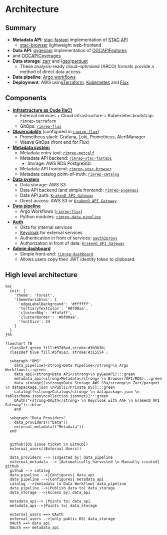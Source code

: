 # Architecture

## Summary

- **Metadata API**: [stac-fastapi](https://github.com/stac-utils/stac-fastapi) implementation of [STAC API](https://stacspec.org/en)
  - [stac-browser](https://github.com/radiantearth/stac-browser) lightweight web-frontend
- **Data API**: [pygeoapi](https://github.com/geopython/pygeoapi/) implementation of [OGCAPIFeatures](https://ogcapi.ogc.org/features/) 
- and [OGCAPICoverages](https://ogcapi.ogc.org/coverages/)
- **Data storage**: [zarr](https://zarr.readthedocs.io/en/stable/) and ([geo](https://geoparquet.org/))[parquet](https://parquet.apache.org/)
  - These analysis-ready cloud-optimised (ARCO) formats provide a method of direct data access
- **Data pipeline**: [Argo workflows](https://argoproj.github.io/workflows/)
- **Deployment**: AWS using[Terraform](https://www.terraform.io/), [Kubernetes](https://kubernetes.io/) and [Flux](https://fluxcd.io/)

## Components

- **[Infrastructure as Code (IaC)](./components/iac.md)**
  - External services + Cloud infrastructure + Kubernetes bootstrap: [`rimrep-terraform`](https://github.com/aodn/rimrep-terraform)
  - GitOps: [`rimrep-flux`](https://github.com/aodn/rimrep-flux)
- **[Observability](./components/observability.md)** (configured in [`rimrep-flux`](https://github.com/aodn/rimrep-flux))
  - Prometheus stack: Grafana, Loki, Prometheus, AlertManager
  - Weave GitOps (front end for Flux)
- **[Metadata system](./components/metadata-system.md)**
  - Metadata entry tool: [`rimrep-metcalf`](https://github.com/aodn/rimrep-metcalf)
  - Metadata API backend: [`rimrep-stac-fastapi`](https://github.com/aodn/rimrep-stac-fastapi)
    - Storage: AWS RDS PostgreSQL
  - Metadata API frontend: [`rimrep-stac-browser`](https://github.com/aodn/rimrep-stac-browser)
  - Metadata catalog point-of-truth: [`rimrep-catalog`](https://github.com/aodn/rimrep-catalog)
- **[Data system](./components/data-system.md)**
  - Data storage: AWS S3
  - Data API backend (and simple frontend): [`rimrep-pygeoapi`](https://github.com/aodn/rimrep-pygeoapi)
  - Data API auth: [`KrakenD API Gateway`](https://www.krakend.io/)
  - Direct access: AWS S3 or [`KrakenD API Gateway`](https://www.krakend.io/)
- **[Data pipeline](./components/data-pipeline.md)**
  - Argo Workflows ([`rimrep-flux`](https://github.com/aodn/rimrep-flux))
  - Python modules: [`rimrep-data-pipeline`](https://github.com/aodn/rimrep-data-pipeline)
- **[Auth](./components/auth.md)**
  - Okta for internal services
  - [Keycloak](https://www.keycloak.org) for external services
  - Authentication in front of services: [`oauth2proxy`](https://oauth2-proxy.github.io/oauth2-proxy/)
  - Authorization in front of data: [`KrakenD API Gateway`](https://www.krakend.io/)
- **[Admin dashboard](./components/admin-dashboard.md)**
  - Simple front-end: [`rimrep-dashboard`](https://github.com/aodn/rimrep-dashboard)
  - Allows users copy their JWT identity token to clipboard.

## High level architecture

```mermaid
%%{
  init: {
    'theme': 'forest',
    'themeVariables': {
      'edgeLabelBackground': '#ffffff',
      'tertiaryTextColor': '#0f00aa',
      'clusterBkg': '#fafaff',
      'clusterBorder': '#0f00aa', 
      'fontSize': 24
    }
  }
}%%

flowchart TB
  classDef green fill:#97d8ad,stroke:#3b3b3b;
  classDef blue fill:#5fa5a3, stroke:#315554 ;

  subgraph "DMS"
    data_pipeline(<strong>Data Pipeline</strong>\n Argo Workflows):::green
    data_api(<strong>Data API</strong>\n pyGeoAPI):::green
    metadata_api(<strong>Metadata</strong> \n Browser/API/RDS):::green
    data_storage[(<strong>Data Storage AWS S3</strong>\n Zarr/parquet \n datapackage.json \nPublic/Private DS)]:::green
    catalog[(<strong>Catalog</strong> \n datapackage.json \n tableschema.json\ncollection.jsonnet)]:::green
    OAuth("<strong>OAuth</strong> \n Keycloak with AAF \n krakenD API Gateway"):::blue
    end

  subgraph "Data Providers" 
    data_providers(("Data"))
    external_metadata(("Metadata"))
  end


  github([DS issue ticket \n GitHub])
  external_users((External Users))

  data_providers --> |Ingested by| data_pipeline
  external_metadata --> |Automatically harvested \n Manually created| github
  github --> catalog
  data_pipeline -->|Configures| data_api
  data_pipeline -->|Configures| metadata_api
  catalog -->|metadata to Data Workflow| data_pipeline
  data_pipeline -->|Publish data to| data_storage
  data_storage -->|Access by| data_api

  metadata_api--> |Points to| data_api
  metadata_api-->|Points to| data_storage

  external_users ==> OAuth
  external_users .->|only public DS| data_storage
  OAuth ==> data_api
  OAuth ==> metadata_api

```

